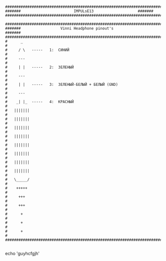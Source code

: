 <pre><code>

###################################################################################
#######	   	    	       	   IMPULsE13	   	   	   	    #######
###################################################################################

###################################################################################
#######	   	    	     Vinni Headphone pinout's	   	   	    #######
###################################################################################
#	   _                                                                      #
#	  / \	-----	1:	СИНИЙ                                             #
#	  ---                                                                     #
#	  | |	-----	2:	ЗЕЛЕНЫЙ                                           #
#	  ---                                                                     #
#	  | |	-----	3:	ЗЕЛЕНЫЙ-БЕЛЫЙ + БЕЛЫЙ (GND)                       #
#	  ---                                                                     #
#	 _| |_	-----	4:	КРАСНЫЙ                                           #
#	|||||||                                                                   #
#	|||||||                                                                   #
#	|||||||                                                                   #
#	|||||||                                                                   #
#	|||||||                                                                   #
#	|||||||                                                                   #
#	|||||||                                                                   #
#	|||||||                                                                   #
#	\_____/                                                                   #
#	 +++++                                                                    #
#	  +++                                                                     #
#	  +++                                                                     #
#	   +                                                                      #
#	   +                                                                      #
#	   +                                                                      #
###################################################################################

</code></pre>
<php>echo 'guyhcfgjh'
</php>
